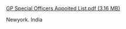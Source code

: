 [GP Special Officers Appoited List.pdf (3.16 MB)](../../files/46d93e12-ed76-462d-8da8-d9b42251523b.pdf)

  

Newyork. India